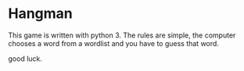 # Hangman

This game is written with python 3.
The rules are simple, the computer chooses a word from a wordlist and you have to guess that word.

good luck.
